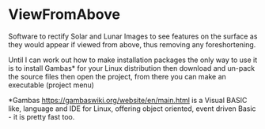 # ViewFromAbove
Software to rectify Solar and Lunar Images to see features on the surface as they would appear if viewed from above, thus removing any foreshortening.

Until I can work out how to make installation packages the only way to use it is to install Gambas* for your Linux distribution then download and un-pack the source files then open the project, from there you can make an executable (project menu)

*Gambas https://gambaswiki.org/website/en/main.html is a Visual BASIC like, language and IDE for Linux, offering object oriented, event driven Basic - it is pretty fast too.
